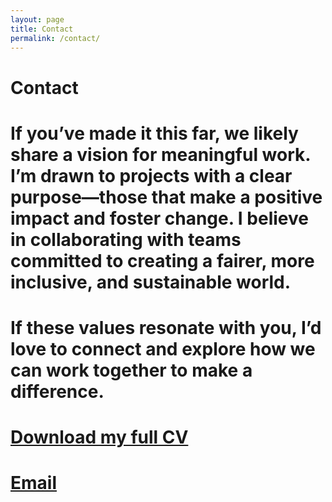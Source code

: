 ```yaml
---
layout: page
title: Contact
permalink: /contact/
---
```


<h1 class="page-heading">Contact</h1>

<!-- <img src="/assets/blogimages/me.jpg" alt="A photo of me" style="width: 300px;"> -->

# If you’ve made it this far, we likely share a vision for meaningful work. I’m drawn to projects with a clear purpose—those that make a positive impact and foster change. I believe in collaborating with teams committed to creating a fairer, more inclusive, and sustainable world.  

# If these values resonate with you, I’d love to connect and explore how we can work together to make a difference.  


# [Download my full CV](/assets/blogimages/resume.pdf)  
# [Email](mailto:cataldo.diego@gmail.com)

